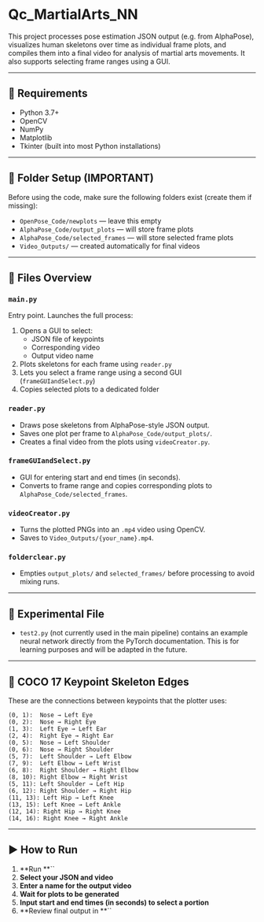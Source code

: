 # Qc\_MartialArts\_NN

This project processes pose estimation JSON output (e.g. from AlphaPose), visualizes human skeletons over time as individual frame plots, and compiles them into a final video for analysis of martial arts movements. It also supports selecting frame ranges using a GUI.

---

## 🔧 Requirements

- Python 3.7+
- OpenCV
- NumPy
- Matplotlib
- Tkinter (built into most Python installations)

---

## 📁 Folder Setup (IMPORTANT)

Before using the code, make sure the following folders exist (create them if missing):

- `OpenPose_Code/newplots` — leave this empty
- `AlphaPose_Code/output_plots` — will store frame plots
- `AlphaPose_Code/selected_frames` — will store selected frame plots
- `Video_Outputs/` — created automatically for final videos

---

## 🧠 Files Overview

### `main.py`

Entry point. Launches the full process:

1. Opens a GUI to select:
   - JSON file of keypoints
   - Corresponding video
   - Output video name
2. Plots skeletons for each frame using `reader.py`
3. Lets you select a frame range using a second GUI (`frameGUIandSelect.py`)
4. Copies selected plots to a dedicated folder

### `reader.py`

- Draws pose skeletons from AlphaPose-style JSON output.
- Saves one plot per frame to `AlphaPose_Code/output_plots/`.
- Creates a final video from the plots using `videoCreator.py`.

### `frameGUIandSelect.py`

- GUI for entering start and end times (in seconds).
- Converts to frame range and copies corresponding plots to `AlphaPose_Code/selected_frames`.

### `videoCreator.py`

- Turns the plotted PNGs into an `.mp4` video using OpenCV.
- Saves to `Video_Outputs/{your_name}.mp4`.

### `folderclear.py`

- Empties `output_plots/` and `selected_frames/` before processing to avoid mixing runs.

---

## 🥚 Experimental File

- `test2.py` (not currently used in the main pipeline) contains an example neural network directly from the PyTorch documentation. This is for learning purposes and will be adapted in the future.

---

## 🧴 COCO 17 Keypoint Skeleton Edges

These are the connections between keypoints that the plotter uses:

```
(0, 1):  Nose → Left Eye
(0, 2):  Nose → Right Eye
(1, 3):  Left Eye → Left Ear
(2, 4):  Right Eye → Right Ear
(0, 5):  Nose → Left Shoulder
(0, 6):  Nose → Right Shoulder
(5, 7):  Left Shoulder → Left Elbow
(7, 9):  Left Elbow → Left Wrist
(6, 8):  Right Shoulder → Right Elbow
(8, 10): Right Elbow → Right Wrist
(5, 11): Left Shoulder → Left Hip
(6, 12): Right Shoulder → Right Hip
(11, 13): Left Hip → Left Knee
(13, 15): Left Knee → Left Ankle
(12, 14): Right Hip → Right Knee
(14, 16): Right Knee → Right Ankle
```

---

## ▶️ How to Run

1. **Run **``
2. **Select your JSON and video**
3. **Enter a name for the output video**
4. **Wait for plots to be generated**
5. **Input start and end times (in seconds) to select a portion**
6. **Review final output in **``

